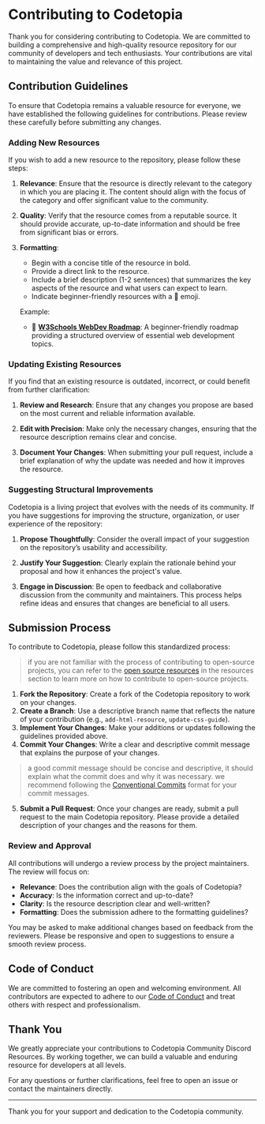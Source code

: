 # Contributing to Codetopia

Thank you for considering contributing to Codetopia. We are committed to building a comprehensive and high-quality resource repository for our community of developers and tech enthusiasts. Your contributions are vital to maintaining the value and relevance of this project.

## Contribution Guidelines

To ensure that Codetopia remains a valuable resource for everyone, we have established the following guidelines for contributions. Please review these carefully before submitting any changes.

### Adding New Resources

If you wish to add a new resource to the repository, please follow these steps:

1. **Relevance**: Ensure that the resource is directly relevant to the category in which you are placing it. The content should align with the focus of the category and offer significant value to the community.

2. **Quality**: Verify that the resource comes from a reputable source. It should provide accurate, up-to-date information and should be free from significant bias or errors.

3. **Formatting**: 
   - Begin with a concise title of the resource in bold.
   - Provide a direct link to the resource.
   - Include a brief description (1-2 sentences) that summarizes the key aspects of the resource and what users can expect to learn.
   - Indicate beginner-friendly resources with a 🌱 emoji.

   Example:
   - 🌱 [**W3Schools WebDev Roadmap**](https://www.w3schools.com/whatis/default.asp): A beginner-friendly roadmap providing a structured overview of essential web development topics.

### Updating Existing Resources

If you find that an existing resource is outdated, incorrect, or could benefit from further clarification:

1. **Review and Research**: Ensure that any changes you propose are based on the most current and reliable information available. 
   
2. **Edit with Precision**: Make only the necessary changes, ensuring that the resource description remains clear and concise.

3. **Document Your Changes**: When submitting your pull request, include a brief explanation of why the update was needed and how it improves the resource.

### Suggesting Structural Improvements

Codetopia is a living project that evolves with the needs of its community. If you have suggestions for improving the structure, organization, or user experience of the repository:

1. **Propose Thoughtfully**: Consider the overall impact of your suggestion on the repository’s usability and accessibility.

2. **Justify Your Suggestion**: Clearly explain the rationale behind your proposal and how it enhances the project's value.

3. **Engage in Discussion**: Be open to feedback and collaborative discussion from the community and maintainers. This process helps refine ideas and ensures that changes are beneficial to all users.

## Submission Process

To contribute to Codetopia, please follow this standardized process:
> if you are not familiar with the process of contributing to open-source projects, you can refer to the [open source resources](./resources/open-source-collaboration.md) in the resources section to learn more on how to contribute to open-source projects.

1. **Fork the Repository**: Create a fork of the Codetopia repository to work on your changes.
2. **Create a Branch**: Use a descriptive branch name that reflects the nature of your contribution (e.g., `add-html-resource`, `update-css-guide`).
3. **Implement Your Changes**: Make your additions or updates following the guidelines provided above.
4. **Commit Your Changes**: Write a clear and descriptive commit message that explains the purpose of your changes.
> a good commit message should be concise and descriptive, it should explain what the commit does and why it was necessary. we recommend following the [Conventional Commits](https://www.conventionalcommits.org/en/v1.0.0/) format for your commit messages.
5. **Submit a Pull Request**: Once your changes are ready, submit a pull request to the main Codetopia repository. Please provide a detailed description of your changes and the reasons for them.

### Review and Approval

All contributions will undergo a review process by the project maintainers. The review will focus on:

- **Relevance**: Does the contribution align with the goals of Codetopia?
- **Accuracy**: Is the information correct and up-to-date?
- **Clarity**: Is the resource description clear and well-written?
- **Formatting**: Does the submission adhere to the formatting guidelines?

You may be asked to make additional changes based on feedback from the reviewers. Please be responsive and open to suggestions to ensure a smooth review process.

## Code of Conduct

We are committed to fostering an open and welcoming environment. All contributors are expected to adhere to our [Code of Conduct](./CODE_OF_CONDUCT.md) and treat others with respect and professionalism.

## Thank You

We greatly appreciate your contributions to Codetopia Community Discord Resources. By working together, we can build a valuable and enduring resource for developers at all levels.

For any questions or further clarifications, feel free to open an issue or contact the maintainers directly.

---

Thank you for your support and dedication to the Codetopia community.
